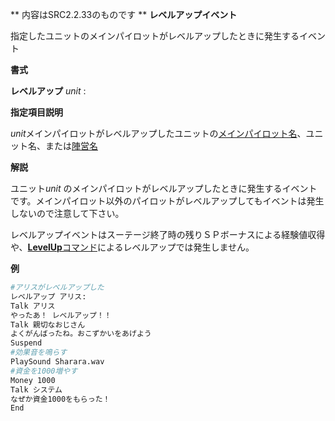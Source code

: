 ** 内容はSRC2.2.33のものです **
**レベルアップイベント**

指定したユニットのメインパイロットがレベルアップしたときに発生するイベント

**書式**

**レベルアップ** *unit* :

**指定項目説明**

*unit*メインパイロットがレベルアップしたユニットの[メインパイロット名](メインパイロット名.md)、ユニット名、または[陣営名](陣営名.md)

**解説**

ユニット*unit* のメインパイロットがレベルアップしたときに発生するイベントです。メインパイロット以外のパイロットがレベルアップしてもイベントは発生しないので注意して下さい。

レベルアップイベントはスーテージ終了時の残りＳＰボーナスによる経験値収得や、[**LevelUp**コマンド](LevelUpコマンド.md)によるレベルアップでは発生しません。

**例**
```sh
#アリスがレベルアップした
レベルアップ アリス:
Talk アリス
やったあ！ レベルアップ！！
Talk 親切なおじさん
よくがんばったね。おこずかいをあげよう
Suspend
#効果音を鳴らす
PlaySound Sharara.wav
#資金を1000増やす
Money 1000
Talk システム
なぜか資金1000をもらった！
End
```

